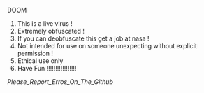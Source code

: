 DOOM

1) This is a live virus !
2) Extremely obfuscated !
3) If you can deobfuscate this get a job at nasa !
4) Not intended for use on someone unexpecting without explicit permission !
5) Ethical use only
6) Have Fun !!!!!!!!!!!!!!!!!

*Please_Report_Erros_On_The_Github*
